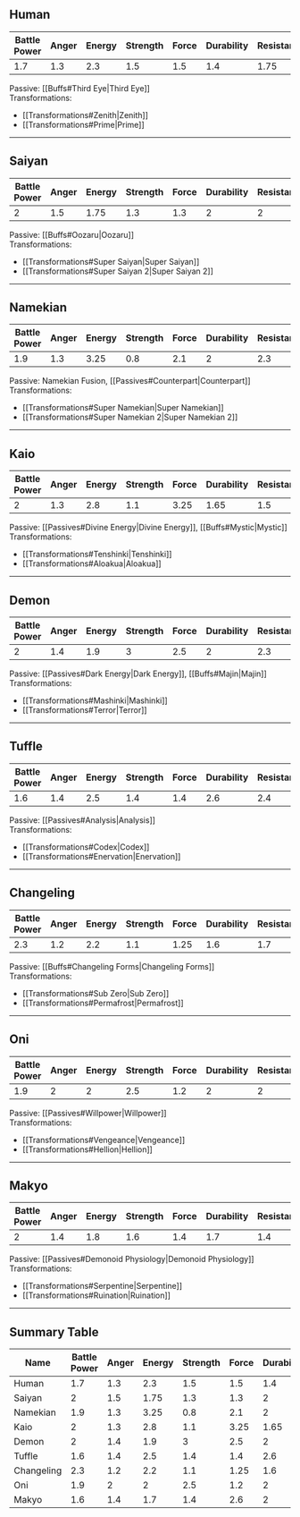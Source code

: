 ## Human

| Battle Power | Anger | Energy | Strength | Force | Durability | Resistance | Speed | Offense | Defense | Regeneration | Recovery |
|--------------|--------|--------|----------|--------|------------|------------|--------|----------|---------|--------------|----------|
| 1.7          | 1.3    | 2.3    | 1.5      | 1.5    | 1.4        | 1.75       | 2.4    | 3        | 2.55    | 1.9          | 1.7      |

Passive: [[Buffs#Third Eye|Third Eye]]  
Transformations:
- [[Transformations#Zenith|Zenith]]
- [[Transformations#Prime|Prime]]

---

## Saiyan

| Battle Power | Anger | Energy | Strength | Force | Durability | Resistance | Speed | Offense | Defense | Regeneration | Recovery |
|--------------|--------|--------|----------|--------|------------|------------|--------|----------|---------|--------------|----------|
| 2            | 1.5    | 1.75   | 1.3      | 1.3    | 2          | 2          | 2.1    | 1.9      | 1.4     | 1.7          | 3        |

Passive: [[Buffs#Oozaru|Oozaru]]  
Transformations:
- [[Transformations#Super Saiyan|Super Saiyan]]
- [[Transformations#Super Saiyan 2|Super Saiyan 2]]

---

## Namekian

| Battle Power | Anger | Energy | Strength | Force | Durability | Resistance | Speed | Offense | Defense | Regeneration | Recovery |
|--------------|--------|--------|----------|--------|------------|------------|--------|----------|---------|--------------|----------|
| 1.9          | 1.3    | 3.25   | 0.8      | 2.1    | 2          | 2.3        | 1.8    | 1.6      | 2.2     | 3            | 2        |

Passive: Namekian Fusion, [[Passives#Counterpart|Counterpart]]  
Transformations:
- [[Transformations#Super Namekian|Super Namekian]]
- [[Transformations#Super Namekian 2|Super Namekian 2]]

---

## Kaio

| Battle Power | Anger | Energy | Strength | Force | Durability | Resistance | Speed | Offense | Defense | Regeneration | Recovery |
|--------------|--------|--------|----------|--------|------------|------------|--------|----------|---------|--------------|----------|
| 2            | 1.3    | 2.8    | 1.1      | 3.25   | 1.65       | 1.5        | 2      | 2.2      | 2.3     | 1.8          | 2.75     |

Passive: [[Passives#Divine Energy|Divine Energy]], [[Buffs#Mystic|Mystic]]  
Transformations:
- [[Transformations#Tenshinki|Tenshinki]]
- [[Transformations#Aloakua|Aloakua]]

---

## Demon

| Battle Power | Anger | Energy | Strength | Force | Durability | Resistance | Speed | Offense | Defense | Regeneration | Recovery |
|--------------|--------|--------|----------|--------|------------|------------|--------|----------|---------|--------------|----------|
| 2            | 1.4    | 1.9    | 3        | 2.5    | 2          | 2.3        | 1.8    | 1.5      | 1       | 1.4          | 1.5      |

Passive: [[Passives#Dark Energy|Dark Energy]], [[Buffs#Majin|Majin]]  
Transformations:
- [[Transformations#Mashinki|Mashinki]]
- [[Transformations#Terror|Terror]]

---

## Tuffle

| Battle Power | Anger | Energy | Strength | Force | Durability | Resistance | Speed | Offense | Defense | Regeneration | Recovery |
| ------------ | ----- | ------ | -------- | ----- | ---------- | ---------- | ----- | ------- | ------- | ------------ | -------- |
| 1.6          | 1.4   | 2.5    | 1.4      | 1.4   | 2.6        | 2.4        | 3     | 2.1     | 3.25    | 1.9          | 3        |

Passive: [[Passives#Analysis|Analysis]]  
Transformations:
- [[Transformations#Codex|Codex]]
- [[Transformations#Enervation|Enervation]]

---

## Changeling

| Battle Power | Anger | Energy | Strength | Force | Durability | Resistance | Speed | Offense | Defense | Regeneration | Recovery |
| ------------ | ----- | ------ | -------- | ----- | ---------- | ---------- | ----- | ------- | ------- | ------------ | -------- |
| 2.3          | 1.2   | 2.2    | 1.1      | 1.25  | 1.6        | 1.7        | 2     | 1       | 1.2     | 2            | 2        |

Passive: [[Buffs#Changeling Forms|Changeling Forms]]  
Transformations:
- [[Transformations#Sub Zero|Sub Zero]]
- [[Transformations#Permafrost|Permafrost]]

---

## Oni

| Battle Power | Anger | Energy | Strength | Force | Durability | Resistance | Speed | Offense | Defense | Regeneration | Recovery |
| ------------ | ----- | ------ | -------- | ----- | ---------- | ---------- | ----- | ------- | ------- | ------------ | -------- |
| 1.9          | 2     | 2      | 2.5      | 1.2   | 2          | 2          | 1.6   | 1.6     | 1.2     | 1.7          | 1.3      |

Passive: [[Passives#Willpower|Willpower]]  
Transformations:
- [[Transformations#Vengeance|Vengeance]]
- [[Transformations#Hellion|Hellion]]

---

## Makyo

| Battle Power | Anger | Energy | Strength | Force | Durability | Resistance | Speed | Offense | Defense | Regeneration | Recovery |
| ------------ | ----- | ------ | -------- | ----- | ---------- | ---------- | ----- | ------- | ------- | ------------ | -------- |
| 2            | 1.4   | 1.8    | 1.6      | 1.4   | 1.7        | 1.4        | 2.6   | 2       | 1.5     | 2.4          | 1.9      |

Passive: [[Passives#Demonoid Physiology|Demonoid Physiology]]  
Transformations:
- [[Transformations#Serpentine|Serpentine]]
- [[Transformations#Ruination|Ruination]]

---

## Summary Table

| Name       | Battle Power | Anger | Energy | Strength | Force | Durability | Resistance | Speed | Offense | Defense | Regeneration | Recovery |
| ---------- | ------------ | ----- | ------ | -------- | ----- | ---------- | ---------- | ----- | ------- | ------- | ------------ | -------- |
| Human      | 1.7          | 1.3   | 2.3    | 1.5      | 1.5   | 1.4        | 1.75       | 2.4   | 3       | 2.55    | 1.9          | 1.7      |
| Saiyan     | 2            | 1.5   | 1.75   | 1.3      | 1.3   | 2          | 2          | 2.1   | 1.9     | 1.4     | 1.7          | 3        |
| Namekian   | 1.9          | 1.3   | 3.25   | 0.8      | 2.1   | 2          | 2.3        | 1.8   | 1.6     | 2.2     | 3            | 2        |
| Kaio       | 2            | 1.3   | 2.8    | 1.1      | 3.25  | 1.65       | 1.5        | 2     | 2.2     | 2.3     | 1.8          | 2.75     |
| Demon      | 2            | 1.4   | 1.9    | 3        | 2.5   | 2          | 2.3        | 1.8   | 1.5     | 1       | 1.4          | 1.5      |
| Tuffle     | 1.6          | 1.4   | 2.5    | 1.4      | 1.4   | 2.6        | 2.4        | 3     | 2.1     | 3.25    | 1.9          | 3        |
| Changeling | 2.3          | 1.2   | 2.2    | 1.1      | 1.25  | 1.6        | 1.7        | 2     | 1       | 1.2     | 2            | 2        |
| Oni        | 1.9          | 2     | 2      | 2.5      | 1.2   | 2          | 2          | 1.6   | 1.6     | 1.2     | 1.7          | 1.3      |
| Makyo      | 1.6          | 1.4   | 1.7    | 1.4      | 2.6   | 2          | 1.5        | 2.4   | 1.9     |         |              |          |
